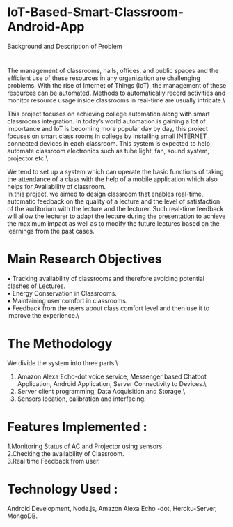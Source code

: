 # IoT-Based-Smart-Classroom-Android-App

Background and Description of Problem 
#
The management of classrooms, halls, offices, and public spaces and the efficient use of these resources in any organization are challenging problems. With the rise of Internet of Things (IoT), the management of these resources can be automated. Methods to automatically record activities and monitor resource usage inside classrooms in real-time are usually intricate.\

This project focuses on achieving college automation along with smart classrooms integration. In today’s world automation is gaining a lot of importance and IoT is becoming more popular day by day, this project focuses on smart class rooms in college by installing small INTERNET connected devices in each classroom. This system is expected to help automate classroom electronics such as tube light, fan, sound system, projector etc.\

We tend to set up a system which can operate the basic functions of taking the attendance of a class with the help of a mobile application which also helps for Availability of classroom.\
In this project, we aimed to design classroom that enables real-time, automatic feedback on the quality of a lecture and the level of satisfaction of the auditorium with the lecture and the lecturer. Such real-time feedback will allow the lecturer to adapt the lecture during the presentation to achieve the maximum impact as well as to modify the future lectures based on the learnings from the past cases.

# Main Research Objectives

•	Tracking availability of classrooms and therefore avoiding potential clashes of Lectures.\
•	Energy Conservation in Classrooms.\
•	Maintaining user comfort in classrooms.\
•	Feedback from the users about class comfort level and then use it to improve the experience.\

# The Methodology
We divide the system into three parts:\
1. Amazon Alexa Echo-dot voice service, Messenger based Chatbot Application, Android Application, Server Connectivity to Devices.\
2. Server client programming, Data Acquisition and Storage.\
3. Sensors location, calibration and interfacing.

# Features Implemented :	
1.Monitoring Status of AC and Projector using sensors.\
2.Checking the availability of Classroom.\
3.Real time Feedback from user.

# Technology Used :
Android Development, Node.js, Amazon Alexa Echo -dot, Heroku-Server, MongoDB.
